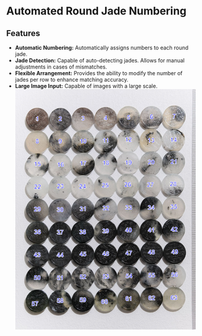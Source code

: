 # Automated Round Jade Numbering

## Features
- **Automatic Numbering:** Automatically assigns numbers to each round jade.
- **Jade Detection:** Capable of auto-detecting jades. Allows for manual adjustments in cases of mismatches.
- **Flexible Arrangement:** Provides the ability to modify the number of jades per row to enhance matching accuracy.
- **Large Image Input:** Capable of images with a large scale.
![img](./imgs/numbered-image.png)